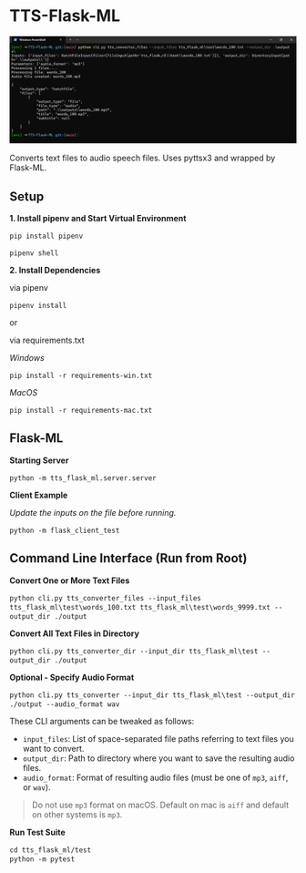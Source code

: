 # TTS-Flask-ML

![Sample CLI Run](assets/sample_cli_run.png)

Converts text files to audio speech files. Uses pyttsx3 and wrapped by Flask-ML.

## Setup
**1. Install pipenv and Start Virtual Environment**
```
pip install pipenv
```
```
pipenv shell
```
**2. Install Dependencies**

via pipenv
```
pipenv install
```
or

via requirements.txt

*Windows*
``` 
pip install -r requirements-win.txt
``` 
*MacOS*
``` 
pip install -r requirements-mac.txt
``` 

## Flask-ML
**Starting Server**
```
python -m tts_flask_ml.server.server
```
**Client Example**

*Update the inputs on the file before running.*
```
python -m flask_client_test
```

## Command Line Interface (Run from Root)

**Convert One or More Text Files**
```
python cli.py tts_converter_files --input_files tts_flask_ml\test\words_100.txt tts_flask_ml\test\words_9999.txt --output_dir ./output
```

**Convert All Text Files in Directory**
```
python cli.py tts_converter_dir --input_dir tts_flask_ml\test --output_dir ./output
```

**Optional - Specify Audio Format**
```
python cli.py tts_converter --input_dir tts_flask_ml\test --output_dir ./output --audio_format wav
```

These CLI arguments can be tweaked as follows:
- `input_files`: List of space-separated file paths referring to text files you want to convert.
- `output_dir`: Path to directory where you want to save the resulting audio files.
- `audio_format`: Format of resulting audio files (must be one of `mp3`, `aiff`, or `wav`).

> Do not use `mp3` format on macOS. Default on mac is `aiff` and default on other systems is `mp3`.

**Run Test Suite**
```
cd tts_flask_ml/test
python -m pytest
```




